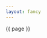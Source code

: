 ```yaml
---
layout: fancy
---
```

<div>
{{ page }}
</div>
<script>
var container=dd3.select('div')
  .attr('class', 'container')
  .style({background,: 'yellow'});
  </script>
